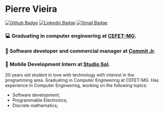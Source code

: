 # Pierre Vieira 
[![Github Badge](https://img.shields.io/badge/-Github-000?style=flat-square&logo=Github&logoColor=white&link=https://github.com/PierreVieira)](https://github.com/PierreVieira)
[![Linkedin Badge](https://img.shields.io/badge/-LinkedIn-blue?style=flat-square&logo=Linkedin&logoColor=white&link=https://www.linkedin.com/in/pierre-vieira/)](https://www.linkedin.com/in/pierre-vieira/)
[![Gmail Badge](https://img.shields.io/badge/-Gmail-c14438?style=flat-square&logo=Gmail&logoColor=white&link=mailto:pierrevieiraggg@gmail.com)](mailto:pierrevieiraggg@gmail.com)

### 💻 Graduating in computer engineering at [CEFET-MG](https://www.cefetmg.br/).
### 🦜 Software developer and commercial manager at [Commit Jr](https://commitjr.com/).
### 🎸 Mobile Development Intern at [Studio Sol](https://www.studiosol.com.br/).

20 years old student in love with technology with interest in the programming area.
Graduating in Computer Engineering at CEFET-MG.
Has experience in Computer Engineering, working on the following topics:
- Software development;
- Programmable Electronics;
- Discrete mathematics;

<!--
**PierreVieira/PierreVieira** is a ✨ _special_ ✨ repository because its `README.md` (this file) appears on your GitHub profile.

Here are some ideas to get you started:

- 🔭 I’m currently working on ...
- 🌱 I’m currently learning ...
- 👯 I’m looking to collaborate on ...
- 🤔 I’m looking for help with ...
- 💬 Ask me about ...
- 📫 How to reach me: ...
- 😄 Pronouns: ...
- ⚡ Fun fact: ...
-->
